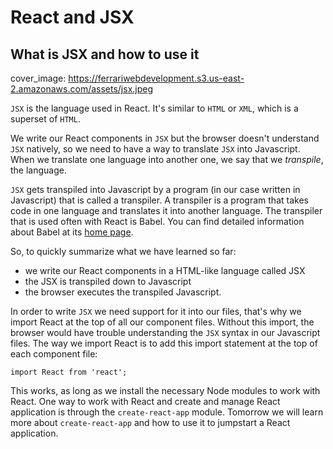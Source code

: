 # React and JSX
## What is JSX and how to use it

cover_image: https://ferrariwebdevelopment.s3.us-east-2.amazonaws.com/assets/jsx.jpeg


`JSX` is the language used in React. It's similar to `HTML` or `XML`, which is a superset of `HTML`.

We write our React components in `JSX` but the browser doesn't understand `JSX` natively, so we need to have a way to translate `JSX` into Javascript.
When we translate one language into another one, we say that we *transpile*, the language.

`JSX` gets transpiled into Javascript by a program (in our case written in Javascript) that is called a transpiler.
A transpiler is a program that takes code in one language and translates it into another language. The transpiler that is used often with React is Babel.
You can find detailed information about Babel at its [home page](https://babeljs.io).

So, to quickly summarize what we have learned so far:

- we write our React components in a HTML-like language called JSX
- the JSX is transpiled down to Javascript
- the browser executes the transpiled Javascript.

In order to write `JSX` we need support for it into our files, that's why we import React at the top of all our component files.
Without this import, the browser would have trouble understanding the `JSX` syntax in our Javascript files.
The way we import React is to add this import statement at the top of each component file:

```
import React from 'react';
```

This works, as long as we install the necessary Node modules to work with React.
One way to work with React and create and manage React application is through
the `create-react-app` module.
Tomorrow we will learn more about `create-react-app` and how to use it to
jumpstart a React application.
